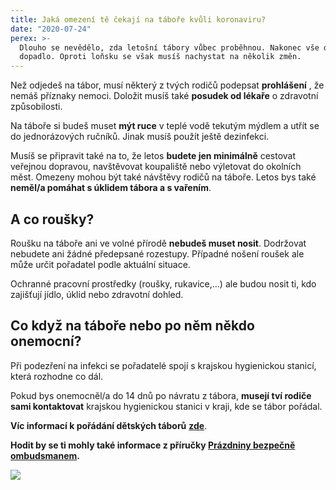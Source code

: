 ```yaml
---
title: Jaká omezení tě čekají na táboře kvůli koronaviru?
date: "2020-07-24"
perex: >-
  Dlouho se nevědělo, zda letošní tábory vůbec proběhnou. Nakonec vše dobře
  dopadlo. Oproti loňsku se však musíš nachystat na několik změn.
---
```




Než odjedeš na tábor, musí některý z tvých rodičů podepsat **prohlášení** , že nemáš příznaky nemoci. Doložit musíš také **posudek od lékaře** o zdravotní způsobilosti.



Na táboře si budeš muset **mýt ruce** v teplé vodě tekutým mýdlem a utřít se do jednorázových ručníků. Jinak musíš použít ještě dezinfekci.



Musíš se připravit také na to, že letos **budete jen minimálně** cestovat veřejnou dopravou, navštěvovat koupaliště nebo výletovat do okolních měst. Omezeny mohou být také návštěvy rodičů na táboře. Letos bys také **neměl/a pomáhat s úklidem tábora a s vařením**.



## A co roušky? 



Roušku na táboře ani ve volné přírodě **nebudeš muset nosit**. Dodržovat nebudete ani žádné předepsané rozestupy. Případné nošení roušek ale může určit pořadatel podle aktuální situace. 



Ochranné pracovní prostředky (roušky, rukavice,…) ale budou nosit ti, kdo zajišťují jídlo, úklid nebo zdravotní dohled.



## Co když na táboře nebo po něm někdo onemocní?



Při podezření na infekci se pořadatelé spojí s krajskou hygienickou stanicí, která rozhodne co dál.



Pokud bys onemocněl/a do 14 dnů po návratu z tábora, **musejí tví rodiče sami kontaktovat** krajskou hygienickou stanici v kraji, kde se tábor pořádal.



**Víc informací k pořádání dětských táborů** [**zde**](https://koronavirus.mzcr.cz/wp-content/uploads/2020/06/tabory_rekreace_1906.pdf).





**Hodit by se ti mohly také informace z příručky [Prázdniny bezpečně ombudsmanem](https://www.ochrance.cz/fileadmin/user_upload/Letaky/Prazdniny-bezpecne.pdf?fbclid=IwAR3iz4VzHF1s1pBW2c4GEb4ojGUTKSH0VUc-yXgS1iiDfoQDNPz15hpCowU).**





![](/media/17_letni_tabor.png.png) 


